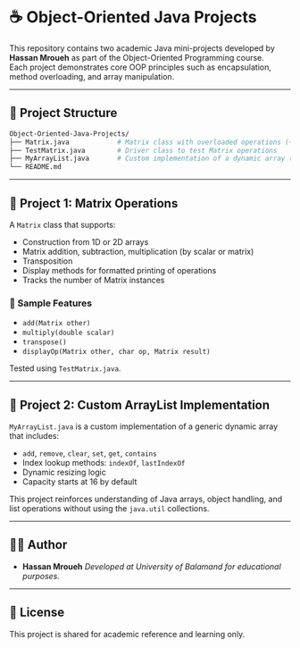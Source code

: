 # ☕ Object-Oriented Java Projects

This repository contains two academic Java mini-projects developed by **Hassan Mroueh** as part of the Object-Oriented Programming course.  
Each project demonstrates core OOP principles such as encapsulation, method overloading, and array manipulation.

---

## 📁 Project Structure

```bash
Object-Oriented-Java-Projects/
├── Matrix.java            # Matrix class with overloaded operations (+, -, *, transpose)
├── TestMatrix.java        # Driver class to test Matrix operations
├── MyArrayList.java       # Custom implementation of a dynamic array (similar to Java's ArrayList)
└── README.md
````

---

## 📘 Project 1: Matrix Operations

A `Matrix` class that supports:

* Construction from 1D or 2D arrays
* Matrix addition, subtraction, multiplication (by scalar or matrix)
* Transposition
* Display methods for formatted printing of operations
* Tracks the number of Matrix instances

### 🔎 Sample Features

* `add(Matrix other)`
* `multiply(double scalar)`
* `transpose()`
* `displayOp(Matrix other, char op, Matrix result)`

Tested using `TestMatrix.java`.

---

## 📗 Project 2: Custom ArrayList Implementation

`MyArrayList.java` is a custom implementation of a generic dynamic array that includes:

* `add`, `remove`, `clear`, `set`, `get`, `contains`
* Index lookup methods: `indexOf`, `lastIndexOf`
* Dynamic resizing logic
* Capacity starts at 16 by default

This project reinforces understanding of Java arrays, object handling, and list operations without using the `java.util` collections.

---

## 👨‍🎓 Author

* **Hassan Mroueh**
  *Developed at University of Balamand for educational purposes.*

---

## 🔖 License

This project is shared for academic reference and learning only.

```

